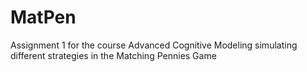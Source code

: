 # MatPen
Assignment 1 for the course Advanced Cognitive Modeling simulating different strategies in the Matching Pennies Game
